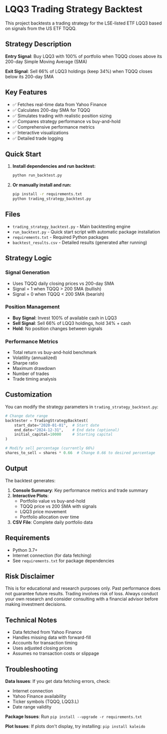 # LQQ3 Trading Strategy Backtest

This project backtests a trading strategy for the LSE-listed ETF LQQ3 based on signals from the US ETF TQQQ.

## Strategy Description

**Entry Signal**: Buy LQQ3 with 100% of portfolio when TQQQ closes above its 200-day Simple Moving Average (SMA)

**Exit Signal**: Sell 66% of LQQ3 holdings (keep 34%) when TQQQ closes below its 200-day SMA

## Key Features

- ✅ Fetches real-time data from Yahoo Finance
- ✅ Calculates 200-day SMA for TQQQ
- ✅ Simulates trading with realistic position sizing
- ✅ Compares strategy performance vs buy-and-hold
- ✅ Comprehensive performance metrics
- ✅ Interactive visualizations
- ✅ Detailed trade logging

## Quick Start

1. **Install dependencies and run backtest:**

   ```bash
   python run_backtest.py
   ```

2. **Or manually install and run:**

   ```bash
   pip install -r requirements.txt
   python trading_strategy_backtest.py
   ```

## Files

- `trading_strategy_backtest.py` - Main backtesting engine
- `run_backtest.py` - Quick start script with automatic package installation
- `requirements.txt` - Required Python packages
- `backtest_results.csv` - Detailed results (generated after running)

## Strategy Logic

### Signal Generation

- Uses TQQQ daily closing prices vs 200-day SMA
- Signal = 1 when TQQQ > 200 SMA (bullish)
- Signal = 0 when TQQQ < 200 SMA (bearish)

### Position Management

- **Buy Signal**: Invest 100% of available cash in LQQ3
- **Sell Signal**: Sell 66% of LQQ3 holdings, hold 34% + cash
- **Hold**: No position changes between signals

### Performance Metrics

- Total return vs buy-and-hold benchmark
- Volatility (annualized)
- Sharpe ratio
- Maximum drawdown
- Number of trades
- Trade timing analysis

## Customization

You can modify the strategy parameters in `trading_strategy_backtest.py`:

```python
# Change date range
backtester = TradingStrategyBacktest(
    start_date="2020-01-01",  # Start date
    end_date="2024-12-31",    # End date (optional)
    initial_capital=10000     # Starting capital
)

# Modify sell percentage (currently 66%)
shares_to_sell = shares * 0.66  # Change 0.66 to desired percentage
```

## Output

The backtest generates:

1. **Console Summary**: Key performance metrics and trade summary
2. **Interactive Plots**:
   - Portfolio value vs buy-and-hold
   - TQQQ price vs 200 SMA with signals
   - LQQ3 price movement
   - Portfolio allocation over time
3. **CSV File**: Complete daily portfolio data

## Requirements

- Python 3.7+
- Internet connection (for data fetching)
- See `requirements.txt` for package dependencies

## Risk Disclaimer

This is for educational and research purposes only. Past performance does not guarantee future results. Trading involves risk of loss. Always conduct your own research and consider consulting with a financial advisor before making investment decisions.

## Technical Notes

- Data fetched from Yahoo Finance
- Handles missing data with forward-fill
- Accounts for transaction timing
- Uses adjusted closing prices
- Assumes no transaction costs or slippage

## Troubleshooting

**Data Issues**: If you get data fetching errors, check:

- Internet connection
- Yahoo Finance availability
- Ticker symbols (TQQQ, LQQ3.L)
- Date range validity

**Package Issues**: Run `pip install --upgrade -r requirements.txt`

**Plot Issues**: If plots don't display, try installing: `pip install kaleido`
